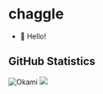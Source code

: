 # chaggle

- 👻 Hello! 

## **GitHub Statistics**

![Okami](https://github-readme-stats.vercel.app/api/top-langs/?username=chaggle&hide=html&layout=compact&theme=radical)
![](https://github-profile-summary-cards.vercel.app/api/cards/profile-details?username=chaggle&theme=monokai)

